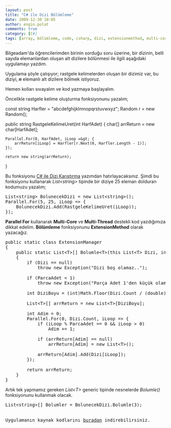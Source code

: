 ```yaml
---
layout: post
title: "C# ile Dizi Bölümleme"
date: 2009-12-30 10:05
author: engin.polat
comments: true
category: [C#]
tags: [array, bölümleme, code, csharp, dizi, extensionmethod, multi-core, multi-thread, parallel, source, split]
---
```

Bilgeadam'da öğrencilerimden birinin sorduğu soru üzerine, bir dizinin, belli sayıda elemanlardan oluşan alt dizilere bölünmesi ile ilgili aşağıdaki uygulamayı yazdım.

Uygulama şöyle çalışıyor; rastgele kelimelerden oluşan bir dizimiz var, bu diziyi, ***n*** elemanlı alt dizilere bölmek istiyoruz.

Hemen kolları sıvayalım ve kod yazmaya başlayalım.

Öncelikle rastgele kelime oluşturma fonksiyonunu yazalım;



const string Harfler = "abcdefghijklmnopqrstuvwxyz";
Random r = new Random();

public string RastgeleKelimeUret(int HarfAdet)
{
    char[] arrReturn = new char[HarfAdet];

    Parallel.For(0, HarfAdet, iLoop =&gt; {
        arrReturn[iLoop] = Harfler[r.Next(0, Harfler.Length - 1)];
    });

    return new string(arrReturn);
}</pre>

Bu fonksiyonu <a title="enginpolat.com: Shuffle List" href="http://www.enginpolat.com/csharp-ile-dizi-karistirma/" target="_self">C# ile Dizi Karıştırma</a> yazımdan hatırlayacaksınız. Şimdi bu fonksiyonu kullanarak *List&lt;string&gt;* tipinde bir diziye 25 eleman dolduran kodumuzu yazalım;

<pre class="brush:csharp">List&lt;string&gt; BolunecekDizi = new List&lt;string&gt;();
Parallel.For(5, 25, iLoop =&gt; {
    BolunecekDizi.Add(RastgeleKelimeUret(iLoop));
});</pre>

**Parallel For** kullanarak **Multi-Core** ve **Multi-Thread** destekli kod yazdığımıza dikkat edelim. **Bölümleme** fonksiyonunu **ExtensionMethod** olarak yazacağız.

<pre class="brush:csharp">public static class ExtensionManager
{
    public static List&lt;T&gt;[] Bolumle&lt;T&gt;(this List&lt;T&gt; Dizi, int ParcaAdet)
    {
        if (Dizi == null)
            throw new Exception("Dizi boş olamaz..");

        if (ParcaAdet &lt; 1)
            throw new Exception("Parça Adet 1'den küçük olamaz..");

        int DiziBoyu = (int)Math.Floor(Dizi.Count / (double)ParcaAdet) + 1;

        List&lt;T&gt;[] arrReturn = new List&lt;T&gt;[DiziBoyu];

        int Adim = 0;
        Parallel.For(0, Dizi.Count, iLoop =&gt; {
            if (iLoop % ParcaAdet == 0 &amp;&amp; iLoop &gt; 0)
                Adim += 1;

            if (arrReturn[Adim] == null)
                arrReturn[Adim] = new List&lt;T&gt;();

            arrReturn[Adim].Add(Dizi[iLoop]);
        });

        return arrReturn;
    }
}</pre>

Artık tek yapmamız gereken *List&lt;T&gt;* generic tipinde nesnelerde *Bolumle()* fonksiyonunu kullanmak olacak.

<pre class="brush:csharp">List&lt;string&gt;[] Bolumler = BolunecekDizi.Bolumle(3);


Uygulamanın kaynak kodlarını <a title="enginpolat.com: Dizi Bölümleme" href="/assets/uploads/2009/12/DiziBolumleme.rar" target="_blank">buradan</a> indirebilirsiniz.

